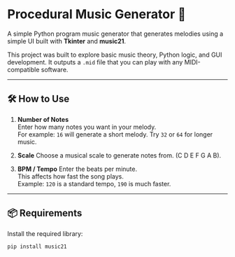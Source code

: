 # Procedural Music Generator 🎵

A simple Python program music generator that generates melodies using a simple UI built with **Tkinter** and **music21**.

This project was built to explore basic music theory, Python logic, and GUI development. It outputs a `.mid` file that you can play with any MIDI-compatible software.

---

## 🛠️ How to Use

1. **Number of Notes**  
   Enter how many notes you want in your melody.  
   For example: `16` will generate a short melody. Try `32` or `64` for longer music.

2. **Scale** 
   Choose a musical scale to generate notes from. (C D E F G A B).

3. **BPM / Tempo**
   Enter the beats per minute.  
   This affects how fast the song plays.  
   Example: `120` is a standard tempo, `190` is much faster.

---

## 📦 Requirements

Install the required library:

```bash
pip install music21
